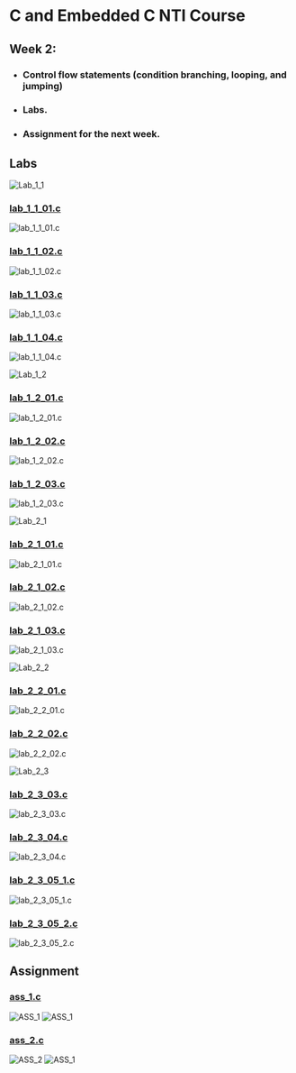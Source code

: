 # C and Embedded C NTI Course 

## Week 2:
- ### Control flow statements (condition branching, looping, and jumping)
- ### Labs.
- ### Assignment for the next week.

## Labs
![Lab_1_1](./Week_2_Labs_ASS/Lab_1_1.jpg)

### [lab_1_1_01.c](./lab_1_1_01.c)

![lab_1_1_01.c](./lab_1_1_01.jpg)

### [lab_1_1_02.c](./lab_1_1_02.c)
![lab_1_1_02.c](./lab_1_1_02.jpg)

### [lab_1_1_03.c](./lab_1_1_03.c)
![lab_1_1_03.c](./lab_1_1_03.jpg)

### [lab_1_1_04.c](./lab_1_1_04.c)
![lab_1_1_04.c](./lab_1_1_04.jpg)

![Lab_1_2](./Week_2_Labs_ASS/Lab_1_2.jpg)

### [lab_1_2_01.c](./lab_1_2_01.c)
![lab_1_2_01.c](./lab_1_2_01.jpg)

### [lab_1_2_02.c](./lab_1_2_02.c)
![lab_1_2_02.c](./lab_1_2_02.jpg)

### [lab_1_2_03.c](./lab_1_2_03.c)
![lab_1_2_03.c](./lab_1_2_03.jpg)

![Lab_2_1](./Week_2_Labs_ASS/Lab_2_1.jpg)

### [lab_2_1_01.c](./lab_2_1_01.c)
![lab_2_1_01.c](./lab_2_1_01.jpg)

### [lab_2_1_02.c](./lab_2_1_02.c)
![lab_2_1_02.c](./lab_2_1_02.jpg)

### [lab_2_1_03.c](./lab_2_1_03.c)
![lab_2_1_03.c](./lab_2_1_03.jpg)

![Lab_2_2](./Week_2_Labs_ASS/Lab_2_2.jpg)

### [lab_2_2_01.c](./lab_2_2_01.c)
![lab_2_2_01.c](./lab_2_2_01.jpg)

### [lab_2_2_02.c](./lab_2_2_02.c)
![lab_2_2_02.c](./lab_2_2_02.jpg)

![Lab_2_3](./Week_2_Labs_ASS/Lab_2_3.jpg)

### [lab_2_3_03.c](./lab_2_3_03.c)
![lab_2_3_03.c](./lab_2_3_03.jpg)

### [lab_2_3_04.c](./lab_2_3_04.c)
![lab_2_3_04.c](./lab_2_3_04.jpg)

### [lab_2_3_05_1.c](./lab_2_3_05_1.c)
![lab_2_3_05_1.c](./lab_2_3_05_1.jpg)

### [lab_2_3_05_2.c](./lab_2_3_05_2.c)
![lab_2_3_05_2.c](./lab_2_3_05_2.jpg)


## Assignment

### [ass_1.c](./ass_1.c)
![ASS_1](./Week_2_Labs_ASS/ASS_1.jpg)
![ASS_1](./ass_1.jpg)
### [ass_2.c](./ass_2.c)
![ASS_2](./Week_2_Labs_ASS/ASS_2.jpg)
![ASS_1](./ass_2.jpg)